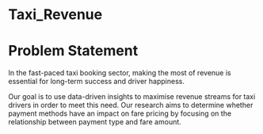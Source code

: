 # Taxi_Revenue
# Problem Statement

In the fast-paced taxi booking sector, making the most of
revenue is essential for long-term success and driver
happiness.

Our goal is to use data-driven insights to maximise
revenue streams for taxi drivers in order to meet this need.
Our research aims to determine whether payment
methods have an impact on fare pricing by focusing on the
relationship between payment type and fare amount.
